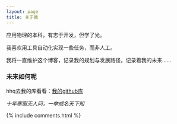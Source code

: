 ```yaml
---
layout: page
title: 关于我 
---
```


应用物理的本科，有志于开发，但学了光。

我喜欢用工具自动化实现一些任务，而非人工。


我将一直维护这个博客，记录我的规划与发展路径，记录着我的未来……


<h3> 未来如何呢 </h3>  

hhq去我的库看看：[我的github库](https://github.com/LyraZeta/LyraZeta.github.io.git)

*十年寒窗无人问，一举成名天下知*

{% include comments.html %}

